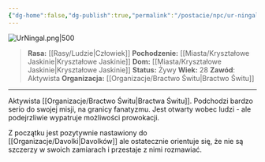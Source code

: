 ```yaml
---
{"dg-home":false,"dg-publish":true,"permalink":"/postacie/npc/ur-ningal/","dgPassFrontmatter":true}
---
```


![UrNingal.png|500](/img/user/Vault/Grafiki/NPC/UrNingal.png)

> **Rasa:** [[Rasy/Ludzie\|Człowiek]]
> **Pochodzenie:** [[Miasta/Kryształowe Jaskinie\|Kryształowe Jaskinie]]
> **Dom:** [[Miasta/Kryształowe Jaskinie\|Kryształowe Jaskinie]]
> **Status:** Żywy
> **Wiek:** 28
> **Zawód**: Aktywista
> **Organizacja:** [[Organizacje/Bractwo Świtu\|Bractwo Świtu]]

---

Aktywista [[Organizacje/Bractwo Świtu\|Bractwa Świtu]]. Podchodzi bardzo serio do swojej misji, na granicy fanatyzmu. Jest otwarty wobec ludzi - ale podejrzliwie wypatruje możliwości prowokacji.

Z początku jest pozytywnie nastawiony do [[Organizacje/Davolki\|Davolków]] ale ostatecznie orientuje się, że nie są szczerzy w swoich zamiarach i przestaje z nimi rozmawiać.